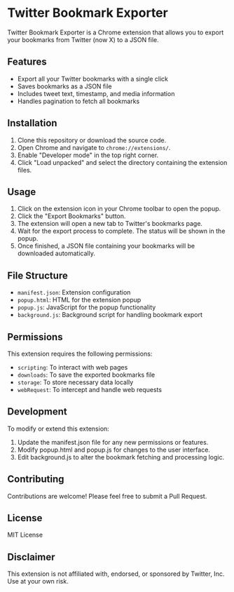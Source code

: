 # Twitter Bookmark Exporter

Twitter Bookmark Exporter is a Chrome extension that allows you to export your bookmarks from Twitter (now X) to a JSON file.

## Features

- Export all your Twitter bookmarks with a single click
- Saves bookmarks as a JSON file
- Includes tweet text, timestamp, and media information
- Handles pagination to fetch all bookmarks

## Installation

1. Clone this repository or download the source code.
2. Open Chrome and navigate to `chrome://extensions/`.
3. Enable "Developer mode" in the top right corner.
4. Click "Load unpacked" and select the directory containing the extension files.

## Usage

1. Click on the extension icon in your Chrome toolbar to open the popup.
2. Click the "Export Bookmarks" button.
3. The extension will open a new tab to Twitter's bookmarks page.
4. Wait for the export process to complete. The status will be shown in the popup.
5. Once finished, a JSON file containing your bookmarks will be downloaded automatically.

## File Structure

- `manifest.json`: Extension configuration
- `popup.html`: HTML for the extension popup
- `popup.js`: JavaScript for the popup functionality
- `background.js`: Background script for handling bookmark export

## Permissions

This extension requires the following permissions:

- `scripting`: To interact with web pages
- `downloads`: To save the exported bookmarks file
- `storage`: To store necessary data locally
- `webRequest`: To intercept and handle web requests

## Development

To modify or extend this extension:

1. Update the manifest.json file for any new permissions or features.
2. Modify popup.html and popup.js for changes to the user interface.
3. Edit background.js to alter the bookmark fetching and processing logic.

## Contributing

Contributions are welcome! Please feel free to submit a Pull Request.

## License

MIT License

## Disclaimer

This extension is not affiliated with, endorsed, or sponsored by Twitter, Inc. Use at your own risk.
